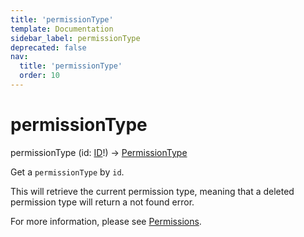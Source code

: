 ```yaml
---
title: 'permissionType'
template: Documentation
sidebar_label: permissionType
deprecated: false
nav:
  title: 'permissionType'
  order: 10
---
```


# permissionType

<div className="pb-4 font-roboto-slab text-lg"><span className="font-bold">permissionType</span> <span style={{'fontWeight':400,'fontSize':'0.85em'}}>(id: <a href="/guardrails/docs/reference/graphql/scalar/ID">ID</a>!) &rarr; <a href="/guardrails/docs/reference/graphql/object/PermissionType">PermissionType</a></span>
</div>



Get a `permissionType` by `id`.

This will retrieve the current permission type, meaning that a deleted permission type will return a not found error.

For more information, please see [Permissions](https://turbot.com/guardrails/docs/concepts/iam/permissions).